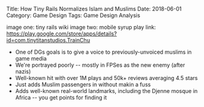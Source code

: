 Title: How Tiny Rails Normalizes Islam and Muslims
Date: 2018-06-01
Category: Game Design
Tags: Game Design Analysis

image one: tiny rails wiki
image two: mobile syrup
play link: https://play.google.com/store/apps/details?id=com.tinytitanstudios.TrainChu

- One of DGs goals is to give a voice to previously-unvoiced muslims in game media
- We're portrayed poorly -- mostly in FPSes as the new enemy (after nazis)
- Well-known hit with over 1M plays and 50k+ reviews averaging 4.5 stars
- Just adds Muslim passengers in without makin a fuss
- Adds well-known real-world landmarks, including the Djenne mosque in Africa -- you get points for finding it